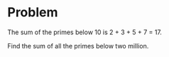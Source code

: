 # Problem

The sum of the primes below 10 is 2 + 3 + 5 + 7 = 17.

Find the sum of all the primes below two million.
